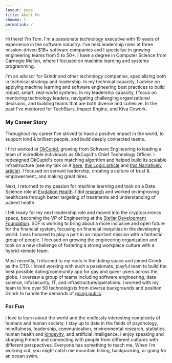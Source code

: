 ```yaml
---
layout: page
title: About Me
showme: 1
permalink: /
---
```

Hi there! I'm Tom. I'm a passionate technology executive with 15 years of experience in the software industry. I've held leadership roles at three mission-driven $1B+ software companies and I specialize in growing engineering teams from 5 to 50+. I have a degree in Computer Science from Carnegie Mellon, where I focused on machine learning and systems programming.

I'm an advisor for Grindr and other technology companies, specializing both in technical strategy and leadership. In my technical capacity, I advise on applying machine learning and software engineering best practices to build robust, smart, real-world systems. In my leadership capacity, I focus on mentoring technology leaders, navigating challenging organizational decisions, and building teams that are both diverse and cohesive. In the past I've mentored for TechStars, Impact Engine, and Kiva Cowork.

### My Career Story

Throughout my career I've strived to have a positive impact in the world, to support kind & brilliant people, and build deeply connected teams.

I first worked at [OkCupid](https://www.okcupid.com), growing from Software Engineering to leading a team of incredible individuals as OkCupid's Chief Technology Officer. I redesigned OkCupid's core matching algorithm and helped build its scalable infrastructure (see my talk on it [here](http://www.youtube.com/watch?v=Vx6cWL4vIvU), [this Logic article](https://logicmag.io/sex/tom-quisel-on-algorithmic-arrangements/) and [this Narratively article](http://narrative.ly/the-code-of-love/)). I focused on servant leadership, creating a culture of trust & empowerment, and making great hires.

Next, I returned to my passion for machine learning and took on a Data Science role at [Evidation Health](http://www.evidation.com/). I did [research](https://scholar.google.com/citations?user=KMgKIokAAAAJ&hl=en) and worked on improving healthcare through better targeting of treatments and understanding of patient health.

I felt ready for my next leadership role and moved into the cryptocurrency space, becoming the VP of Engineering at the [Stellar Development Foundation](https://www.stellar.org). SDF is working to bring about a more inclusive and open future for the financial system, focusing on financial inequities in the developing world. I was honored to play a part in an important mission with a fantastic group of people. I focused on growing the engineering organization and took on a new challenge of fostering a strong workplace culture with a hybrid-remote team.

Most recently, I returned to my roots in the dating space and joined Grindr as the CTO. I loved working with such a passionate, playful team to build the best possible dating/community app for gay and queer users across the globe. I oversaw a group of teams including software engineering, data science, infosecurity, IT, and infrastructure/operations. I worked with my team to hire over 50 technologists from diverse backgrounds and position Grindr to handle the demands of [going public](https://www.reuters.com/technology/gay-dating-app-grindr-go-public-via-blank-check-company-2022-05-09/).

### For Fun

I love to learn about the world and the endlessly interesting complexity of humans and human society. I stay up to date in the fields of psychology, mindfulness, leadership, communication, environmental research, statistics, human health and [longevity]({{site.baseurl}}/longevity-research-overview/), and artificial intelligence. I enjoy speaking and studying French and connecting with people from different cultures with different perspectives. Everyone has something to teach me. When I'm working out, you might catch me mountain biking, backpacking, or going for an ocean swim. 